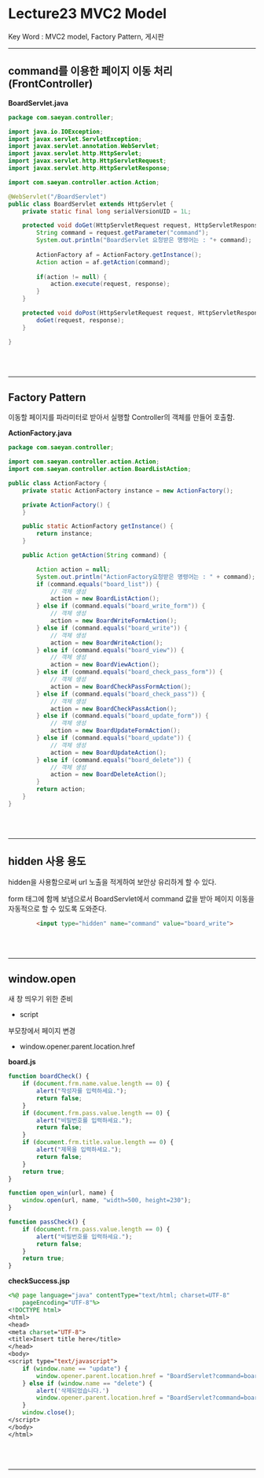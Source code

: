 # Lecture23 MVC2 Model

Key Word : MVC2 model, Factory Pattern, 게시판

<hr>

## command를 이용한 페이지 이동 처리(FrontController)

**BoardServlet.java**
```java
package com.saeyan.controller;

import java.io.IOException;
import javax.servlet.ServletException;
import javax.servlet.annotation.WebServlet;
import javax.servlet.http.HttpServlet;
import javax.servlet.http.HttpServletRequest;
import javax.servlet.http.HttpServletResponse;

import com.saeyan.controller.action.Action;

@WebServlet("/BoardServlet")
public class BoardServlet extends HttpServlet {
	private static final long serialVersionUID = 1L;

	protected void doGet(HttpServletRequest request, HttpServletResponse response) throws ServletException, IOException {
		String command = request.getParameter("command");
		System.out.println("BoardServlet 요청받은 명령어는 : "+ command);
		
		ActionFactory af = ActionFactory.getInstance();
		Action action = af.getAction(command);
		
		if(action != null) {
			action.execute(request, response);
		}
	}

	protected void doPost(HttpServletRequest request, HttpServletResponse response) throws ServletException, IOException {
		doGet(request, response);
	}

}
```


<br><br><hr>

## Factory Pattern

  이동할 페이지를 파라미터로 받아서 실행할 Controller의 객체를 만들어 호출함.

**ActionFactory.java**
```java
package com.saeyan.controller;

import com.saeyan.controller.action.Action;
import com.saeyan.controller.action.BoardListAction;

public class ActionFactory {
	private static ActionFactory instance = new ActionFactory();

	private ActionFactory() {
	}

	public static ActionFactory getInstance() {
		return instance;
	}

	public Action getAction(String command) {

		Action action = null;
		System.out.println("ActionFactory요청받은 명령어는 : " + command);
		if (command.equals("board_list")) {
			// 객체 생성
			action = new BoardListAction();
		} else if (command.equals("board_write_form")) {
			// 객체 생성
			action = new BoardWriteFormAction();
		} else if (command.equals("board_write")) {
			// 객체 생성
			action = new BoardWriteAction();
		} else if (command.equals("board_view")) {
			// 객체 생성
			action = new BoardViewAction();
		} else if (command.equals("board_check_pass_form")) {
			// 객체 생성
			action = new BoardCheckPassFormAction();
		} else if (command.equals("board_check_pass")) {
			// 객체 생성
			action = new BoardCheckPassAction();
		} else if (command.equals("board_update_form")) {
			// 객체 생성
			action = new BoardUpdateFormAction();
		} else if (command.equals("board_update")) {
			// 객체 생성
			action = new BoardUpdateAction();
		} else if (command.equals("board_delete")) {
			// 객체 생성
			action = new BoardDeleteAction();
		}
		return action;
	}
}

```


<br><br><hr>

## hidden 사용 용도

  hidden을 사용함으로써 url 노출을 적게하여 보안상 유리하게 할 수 있다.    
     
  form 태그에 함께 보냄으로서 BoardServlet에서 command 값을 받아 페이지 이동을 자동적으로 할 수 있도록 도와준다.   

```html
		<input type="hidden" name="command" value="board_write">
```




<br><br><hr>

## window.open

  새 창 띄우기 위한 준비
  - script
    
 부모창에서 페이지 변경
  - window.opener.parent.location.href 
 
 
 
**board.js**
```js
function boardCheck() {
	if (document.frm.name.value.length == 0) {
		alert("작성자를 입력하세요.");
		return false;
	}
	if (document.frm.pass.value.length == 0) {
		alert("비밀번호를 입력하세요.");
		return false;
	}
	if (document.frm.title.value.length == 0) {
		alert("제목을 입력하세요.");
		return false;
	}
	return true;
}

function open_win(url, name) {
	window.open(url, name, "width=500, height=230");
}

function passCheck() {
	if (document.frm.pass.value.length == 0) {
		alert("비밀번호를 입력하세요.");
		return false;
	}
	return true;
}
```

**checkSuccess.jsp**
```jsp
<%@ page language="java" contentType="text/html; charset=UTF-8"
    pageEncoding="UTF-8"%>
<!DOCTYPE html>
<html>
<head>
<meta charset="UTF-8">
<title>Insert title here</title>
</head>
<body>
<script type="text/javascript">
	if (window.name == "update") {
		window.opener.parent.location.href = "BoardServlet?command=board_update_form&num=${param.num}";
	} else if (window.name == "delete") {
		alert('삭제되었습니다.')
		window.opener.parent.location.href = "BoardServlet?command=board_delete&num=${param.num}";
	}
	window.close();
</script>
</body>
</html>
```

<br><br><hr>
